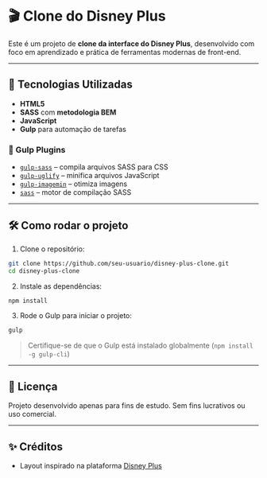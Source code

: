 
# 🎬 Clone do Disney Plus

Este é um projeto de **clone da interface do Disney Plus**, desenvolvido com foco em aprendizado e prática de ferramentas modernas de front-end.

---

## 🚀 Tecnologias Utilizadas

- **HTML5**
- **SASS** com **metodologia BEM**
- **JavaScript**
- **Gulp** para automação de tarefas

### 🔧 Gulp Plugins

- [`gulp-sass`](https://www.npmjs.com/package/gulp-sass) – compila arquivos SASS para CSS
- [`gulp-uglify`](https://www.npmjs.com/package/gulp-uglify) – minifica arquivos JavaScript
- [`gulp-imagemin`](https://www.npmjs.com/package/gulp-imagemin) – otimiza imagens
- [`sass`](https://www.npmjs.com/package/sass) – motor de compilação SASS

---

## 🛠️ Como rodar o projeto

1. Clone o repositório:

```bash
git clone https://github.com/seu-usuario/disney-plus-clone.git
cd disney-plus-clone
```

2. Instale as dependências:

```bash
npm install
```

3. Rode o Gulp para iniciar o projeto:

```bash
gulp
```

> Certifique-se de que o Gulp está instalado globalmente (`npm install -g gulp-cli`)

---

## 📄 Licença

Projeto desenvolvido apenas para fins de estudo. Sem fins lucrativos ou uso comercial.

---

## ✨ Créditos

- Layout inspirado na plataforma [Disney Plus](https://www.disneyplus.com/)
